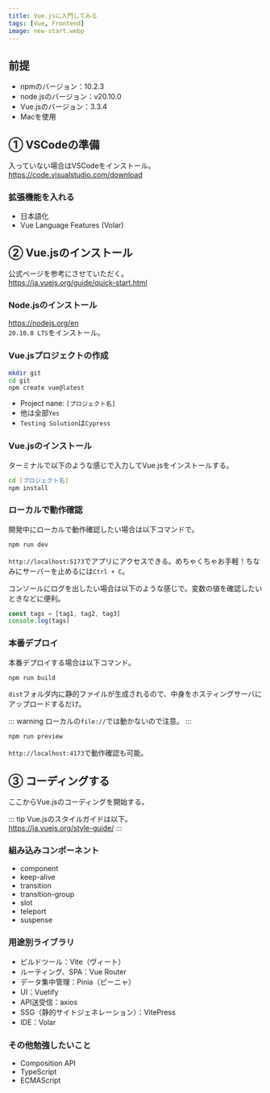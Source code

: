 ```yaml
---
title: Vue.jsに入門してみる
tags: [Vue, Frontend]
image: new-start.webp
---
```


## 前提
* npmのバージョン：10.2.3
* node.jsのバージョン：v20.10.0
* Vue.jsのバージョン：3.3.4
* Macを使用


## ① VSCodeの準備
入っていない場合はVSCodeをインストール。  
https://code.visualstudio.com/download

### 拡張機能を入れる
* 日本語化
* Vue Language Features (Volar)


## ② Vue.jsのインストール
公式ページを参考にさせていただく。  
https://ja.vuejs.org/guide/quick-start.html

### Node.jsのインストール
https://nodejs.org/en  
`20.10.0 LTS`をインストール。

### Vue.jsプロジェクトの作成
  
```zsh
mkdir git
cd git
npm create vue@latest
```

* Project nane: `[プロジェクト名]`
* 他は全部`Yes`
* `Testing Solution`は`Cypress`

### Vue.jsのインストール
ターミナルで以下のような感じで入力してVue.jsをインストールする。

```zsh
cd [プロジェクト名]
npm install
```

### ローカルで動作確認
開発中にローカルで動作確認したい場合は以下コマンドで。
  
```zsh
npm run dev
```

`http://localhost:5173`でアプリにアクセスできる。めちゃくちゃお手軽！ちなみにサーバーを止めるには`Ctrl + C`。

コンソールにログを出したい場合は以下のような感じで。変数の値を確認したいときなどに便利。

```js
const tags = [tag1, tag2, tag3]
console.log(tags)
```


### 本番デプロイ
本番デプロイする場合は以下コマンド。

```zsh
npm run build
```

`dist`フォルダ内に静的ファイルが生成されるので、中身をホスティングサーバにアップロードするだけ。

::: warning
ローカルの`file://`では動かないので注意。
:::

```zsh
npm run preview
```

`http://localhost:4173`で動作確認も可能。


## ③ コーディングする
ここからVue.jsのコーディングを開始する。

::: tip
Vue.jsのスタイルガイドは以下。  
https://ja.vuejs.org/style-guide/
:::


### 組み込みコンポーネント

* component
* keep-alive
* transition
* transition-group
* slot
* teleport
* suspense


### 用途別ライブラリ

* ビルドツール：Vite（ヴィート）
* ルーティング、SPA：Vue Router
* データ集中管理：Pinia（ピーニャ）
* UI：Vuetify
* API送受信：axios
* SSG（静的サイトジェネレーション）：VitePress
* IDE：Volar


### その他勉強したいこと

* Composition API
* TypeScript
* ECMAScript
